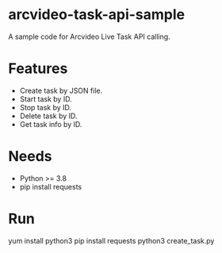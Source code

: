 # arcvideo-task-api-sample
A sample code for Arcvideo Live Task API calling.

# Features
- Create task by JSON file.
- Start task by ID.
- Stop task by ID.
- Delete task by ID.
- Get task info by ID.

# Needs
- Python >= 3.8
- pip install requests

# Run
yum install python3
pip install requests
python3 create_task.py
